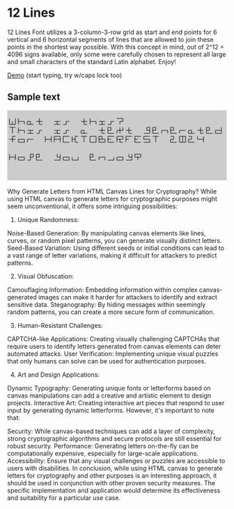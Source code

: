 # 12 Lines
12 Lines Font utilizes a 3-column-3-row grid as start and end points for 6 vertical and 6 horizontal segments of lines that are allowed to join these points in the shortest way possible. 
With this concept in mind, out of 2^12 = 4096 signs available, only some were carefully chosen to represent all large and small characters of the standard Latin alphabet. Enjoy!

[Demo](https://herbowicz.github.io/12/) (start typing, try w/caps lock too)

## Sample text
![sample text](image.png)

Why Generate Letters from HTML Canvas Lines for Cryptography?
While using HTML canvas to generate letters for cryptographic purposes might seem unconventional, it offers some intriguing possibilities:

1. Unique Randomness:

Noise-Based Generation: By manipulating canvas elements like lines, curves, or random pixel patterns, you can generate visually distinct letters.
Seed-Based Variation: Using different seeds or initial conditions can lead to a vast range of letter variations, making it difficult for attackers to predict patterns.

2. Visual Obfuscation:

Camouflaging Information: Embedding information within complex canvas-generated images can make it harder for attackers to identify and extract sensitive data.
Steganography: By hiding messages within seemingly random patterns, you can create a more secure form of communication.   

3. Human-Resistant Challenges:

CAPTCHA-like Applications: Creating visually challenging CAPTCHAs that require users to identify letters generated from canvas elements can deter automated attacks.
User Verification: Implementing unique visual puzzles that only humans can solve can be used for authentication purposes.

4. Art and Design Applications:

Dynamic Typography: Generating unique fonts or letterforms based on canvas manipulations can add a creative and artistic element to design projects.
Interactive Art: Creating interactive art pieces that respond to user input by generating dynamic letterforms.
However, it's important to note that:

Security: While canvas-based techniques can add a layer of complexity, strong cryptographic algorithms and secure protocols are still essential for robust security.
Performance: Generating letters on-the-fly can be computationally expensive, especially for large-scale applications.
Accessibility: Ensure that any visual challenges or puzzles are accessible to users with disabilities.
In conclusion, while using HTML canvas to generate letters for cryptography and other purposes is an interesting approach, it should be used in conjunction with other proven security measures. The specific implementation and application would determine its effectiveness and suitability for a particular use case.